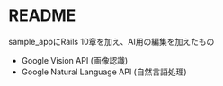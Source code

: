 # README
sample_appにRails 10章を加え、AI用の編集を加えたもの
- Google Vision API (画像認識)
- Google Natural Language API (自然言語処理)
